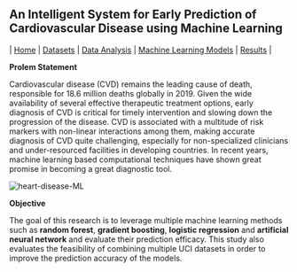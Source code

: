 ##                                                    An Intelligent System for Early Prediction of Cardiovascular Disease using Machine Learning

                                              
| [Home](./README.md)      | [Datasets](./Datasets.md)      | [Data Analysis](./DataAnalysis.md)      | [Machine Learning Models](./MLModels.md)      | [Results](./Findings.md)      |


**Prolem Statement**

Cardiovascular disease (CVD) remains the leading cause of death, responsible for 18.6 million deaths globally in 2019. Given the wide availability of several effective therapeutic treatment options, early diagnosis of CVD is critical for timely intervention and slowing down the progression of the disease. CVD is associated with a multitude of risk markers with non-linear interactions among them, making accurate diagnosis of CVD quite challenging, especially for non-specialized clinicians and under-resourced facilities in developing countries. In recent years, machine learning based computational techniques have shown great promise in becoming a great diagnostic tool.



![heart-disease-ML](https://user-images.githubusercontent.com/85214375/155653304-5f12c8b4-4e30-4a70-9139-4058f1b7d00d.jpeg)


**Objective**

The goal of this research is to leverage multiple machine learning methods such as **random forest**, **gradient boosting**, **logistic regression** and **artificial neural network** and evaluate their prediction efficacy. This study also evaluates the feasibility of combining multiple UCI datasets in order to improve the prediction accuracy of the models. 